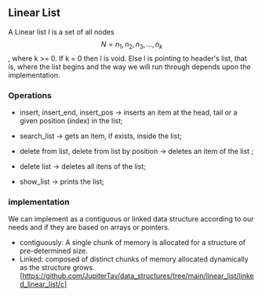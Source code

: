 ## Linear List 
A Linear list _l_ is a set of all nodes $$N = {n_1, n_2, n_3, ..., n_k}$$, where k >= 0. If k = 0 then l is void. Else l is pointing to header's list, that is, where the list begins and the way we will run through depends upon the implementation.

### Operations
 - insert, insert_end, insert_pos -> inserts an item at the head, tail or a given position (index) in the list;
 
 - search_list -> gets an item, if exists, inside the list;
 
 - delete from list, delete from list by position -> deletes an item of the list ;
 
 - delete list -> deletes all itens of the list;

 - show_list -> prints the list;

### implementation
We can implement as a contiguous or linked data structure according to our needs and  if they are based on arrays or pointers.
-   contiguously: A single chunk of memory is allocated for a structure of pre-determined size. 
-   Linked: composed of distinct chunks of memory allocated dynamically as the structure grows.
    [https://github.com/JupiterTav/data_structures/tree/main/linear_list/linked_linear_list/c]














































































































































































































































































































































